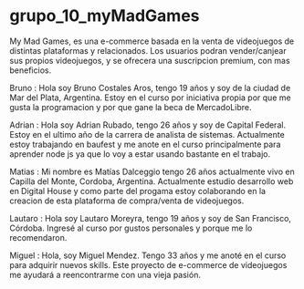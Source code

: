 # grupo_10_myMadGames
My  Mad Games, es una e-commerce basada en la venta de videojuegos de distintas plataformas y relacionados. Los usuarios podran vender/canjear sus propios videojuegos, y se ofrecera una suscripcion premium, con mas beneficios.


Bruno :  Hola soy Bruno Costales Aros, tengo 19 años y soy de la ciudad de Mar del Plata, Argentina. Estoy en el curso por iniciativa propia por que me gusta la programacion y por que gane la beca de MercadoLibre.


Adrian : Hola soy Adrian Rubado, tengo 26 años y soy de Capital Federal. Estoy en el ultimo año de la carrera de analista de sistemas. Actualmente estoy trabajando en baufest y me anote en el curso principalmente para aprender node js ya que lo voy a estar usando bastante en el trabajo.



Matias : Mi nombre es Matías Dalceggio tengo 26 años actualmente vivo en Capilla del Monte, Cordoba, Argentina. Actualmente estudio desarrollo web en Digital House y como parte del progama estoy colaborando en la creacion de esta plataforma de compra/venta de videojuegos.




Lautaro : Hola soy Lautaro Moreyra, tengo 19 años y soy de San Francisco, Córdoba. Ingresé al curso por gustos personales y porque me lo recomendaron.




Miguel : Hola, soy Miguel Mendez. Tengo 33 años y me anoté en el curso para adquirir nuevos skills. Este proyecto de e-commerce de videojuegos me ayudará a reencontrarme con una vieja pasión.
